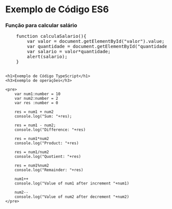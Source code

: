 <!DOCTYPE html>
<html>
<head>
    <meta charset="UTF-8" />    
</head>
<body>
    <h1>Exemplo de Código ES6</h1>
    <h3>Função para calcular salário</h3>
    <pre>
    function calculaSalario(){
        var valor = document.getElementById("valor").value;
        var quantidade = document.getElementById("quantidade").value;
        var salario = valor*quantidade;
        alert(salario);
    }
    </pre>

    <h1>Exemplo de Código TypeScript</h1>
    <h3>Exemplo de operações</h3>

    <pre>
        var num1:number = 10 
        var num2:number = 2
        var res :number = 0

        res = num1 + num2 
        console.log("Sum: "+res); 

        res = num1 - num2; 
        console.log("Difference: "+res) 

        res = num1*num2 
        console.log("Product: "+res) 

        res = num1/num2 
        console.log("Quotient: "+res)

        res = num1%num2 
        console.log("Remainder: "+res) 

        num1++ 
        console.log("Value of num1 after increment "+num1) 

        num2-- 
        console.log("Value of num2 after decrement "+num2)
    </pre>
</body>
</html>
